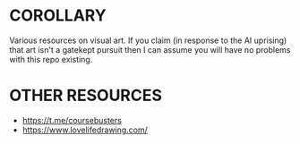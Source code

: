 # COROLLARY
Various resources on visual art. If you claim (in response to the AI uprising) that art isn't a gatekept pursuit then I can assume you will have no problems with this repo existing.

# OTHER RESOURCES
- https://t.me/coursebusters
- https://www.lovelifedrawing.com/
